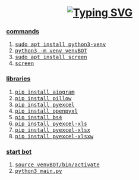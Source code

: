 <h1 align="center"><a href="https://git.io/typing-svg"><img src="https://readme-typing-svg.demolab.com?font=Fira+Code&weight=500&duration=5004&pause=1000&color=4B9EFFA1&center=true&vCenter=true&width=435&lines=class-schedule-telegram-bot" alt="Typing SVG" /></h1>

<h3>commands</h3>
<ol><li><tt>sudo apt install python3-venv</tt>
<li><tt>python3 -m venv venvBOT</tt>
<li><tt>sudo apt install screen</tt>
<li><tt>screen</tt></li></ol>

<h3>libraries</h3>
<ol><li><tt>pip install aiogram</tt>
<li><tt>pip install pillow</tt>
<li><tt>pip install pyexcel </tt>
<li><tt>pip install openpyxl</tt>
<li><tt>pip install bs4</tt>
<li><tt>pip install pyexcel-xls</tt>
<li><tt>pip install pyexcel-xlsx</tt>
<li><tt>pip install pyexcel-xlsxw</tt></ol></li>

<h3>start bot</h3>
<ol><li><tt>source venvBOT/bin/activate</tt>
<li><tt>python3 main.py</tt></ol></li>

